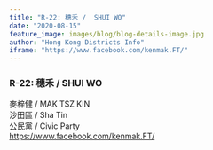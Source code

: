 ```yaml
---
title: "R-22: 穗禾 /  SHUI WO"
date: "2020-08-15"
feature_image: images/blog/blog-details-image.jpg
author: "Hong Kong Districts Info"
iframe: "https://www.facebook.com/kenmak.FT/"
---
```


### R-22: 穗禾 /  SHUI WO  
麥梓健 /  MAK TSZ KIN  
沙田區 / Sha Tin  
公民黨 /  Civic Party  
https://www.facebook.com/kenmak.FT/
